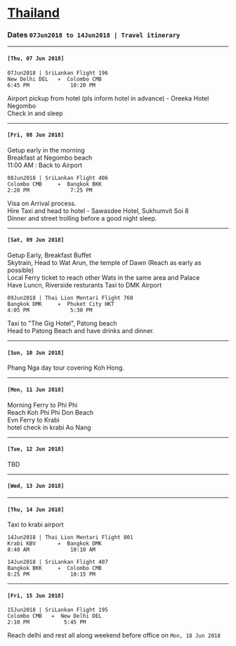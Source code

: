 # [Thailand](https://en.wikipedia.org/wiki/Thailand)

### Dates `07Jun2018 to 14Jun2018 | Travel itinerary` 
***
#### `[Thu, 07 Jun 2018]`

```
07Jun2018 | SriLankan Flight 196
New Delhi DEL   ✈  Colombo CMB
6:45 PM             10:20 PM   
```  
Airport pickup from hotel (pls inform hotel in advance) - Oreeka Hotel Negombo  
Check in and sleep

***
####  `[Fri, 08 Jun 2018]`

Getup early in the morning  
Breakfast at Negombo beach  
11:00 AM : Back to Airport 
  
```
08Jun2018 | SriLankan Flight 406
Colombo CMB     ✈  Bangkok BKK
2:20 PM             7:25 PM
```   
Visa on Arrival process.  
Hire Taxi and head to hotel - Sawasdee Hotel, Sukhumvit Soi 8  
Dinner and street trolling before a good night sleep.  

***
#### `[Sat, 09 Jun 2018]`

Getup Early, Breakfast Buffet  
Skytrain, Head to Wat Arun, the temple of Dawn (Reach as early as possible)  
Local Ferry ticket to reach other Wats in the same area and Palace  
Have Luncn, Riverside resturants 
Taxi to DMK Airport  
  
``` 
09Jun2018 | Thai Lion Mentari Flight 760
Bangkok DMK     ✈  Phuket City HKT
4:05 PM             5:30 PM     
```   
Taxi to "The Gig Hotel", Patong beach  
Head to Patong Beach and have drinks and dinner.    

***
#### `[Sun, 10 Jun 2018]`

Phang Nga day tour covering Koh Hong.  

***
#### `[Mon, 11 Jun 2018]`
  
Morning Ferry to Phi Phi   
Reach Koh Phi Phi Don Beach   
Evn Ferry to Krabi  
hotel check in krabi Ao Nang  

***
#### `[Tue, 12 Jun 2018]`

TBD 

***
#### `[Wed, 13 Jun 2018]`

***
#### `[Thu, 14 Jun 2018]`
  
Taxi to krabi airport
  
``` 
14Jun2018 | Thai Lion Mentari Flight 801
Krabi KBV       ✈  Bangkok DMK
8:40 AM             10:10 AM
```
```
14Jun2018 | SriLankan Flight 407
Bangkok BKK     ✈  Colombo CMB
8:25 PM             10:15 PM 
```
  
***
#### `[Fri, 15 Jun 2018]`

```
15Jun2018 | SriLankan Flight 195
Colombo CMB   ✈  New Delhi DEL
2:10 PM           5:45 PM
```
Reach delhi and rest all along weekend before office on `Mon, 18 Jun 2018` 

